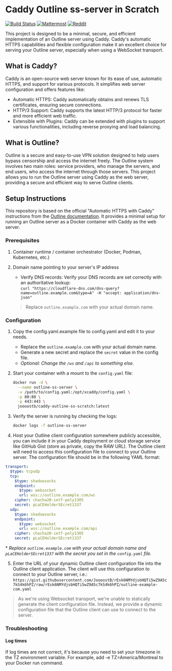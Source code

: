 # Caddy Outline ss-server in Scratch

[![Build Status](https://github.com/JoooostB/caddy-outline-ss-scratch/actions/workflows/docker.yml/badge.svg)](https://github.com/JoooostB/caddy-outline-ss-scratch/actions/workflows/docker.yml)
[![Mattermost](https://badgen.net/badge/Mattermost/Outline%20Community/blue)](https://community.internetfreedomfestival.org/community/channels/outline-community)
[![Reddit](https://badgen.net/badge/Reddit/r%2Foutlinevpn/orange)](https://www.reddit.com/r/outlinevpn/)

This project is designed to be a minimal, secure, and efficient implementation of an Outline server using Caddy. Caddy's automatic HTTPS capabilities and flexible configuration make it an excellent choice for serving your Outline server, especially when using a WebSocket transport.

## What is Caddy?

Caddy is an open-source web server known for its ease of use, automatic HTTPS, and support for various protocols. It simplifies web server configuration and offers features like:

* Automatic HTTPS: Caddy automatically obtains and renews TLS certificates, ensuring secure connections.
* HTTP/3 Support: Caddy supports the latest HTTP/3 protocol for faster and more efficient web traffic.
* Extensible with Plugins: Caddy can be extended with plugins to support various functionalities, including reverse proxying and load balancing.

## What is Outline?

Outline is a secure and easy-to-use VPN solution designed to help users bypass censorship and access the internet freely. The Outline system involves two main roles: service providers, who manage the servers, and end users, who access the internet through those servers. This project allows you to run the Outline server using Caddy as the web server, providing a secure and efficient way to serve Outline clients.

## Setup Instructions

This repository is based on the official "Automatic HTTPS with Caddy" instructions from the [Outline documentation](https://developers.google.com/outline/docs/guides/service-providers/caddy). It provides a minimal setup for running an Outline server as a Docker container with Caddy as the web server.

### Prerequisites

1. Container runtime / container orchestrator (Docker, Podman, Kubernetes, etc.)
1. Domain name pointing to your server's IP address

    * Verify DNS records: Verify your DNS records are set correctly with an authoritative lookup:  
    `curl "https://cloudflare-dns.com/dns-query?name=outline.example.com&type=A" -H "accept: application/dns-json"`
    > Replace `outline.example.com` with your actual domain name.

### Configuration

1. Copy the config.yaml.example file to config.yaml and edit it to your needs.
    * Replace the `outline.example.com` with your actual domain name.
    * Generate a new secret and replace the `secret` value in the config file.
    * _Optional: Change the `/ws` and `/api` to something else._
2. Start your container with a mount to the `config.yaml` file:

    ```bash
    docker run -d \
      --name outline-ss-server \
      -v /path/to/config.yaml:/opt/xcaddy/config.yaml \
      -p 80:80 \
      -p 443:443 \
      joooostb/caddy-outline-ss-scratch:latest
    ```

3. Verify the server is running by checking the logs:

    ```bash
    docker logs -f outline-ss-server
    ```

4. Host your Outline client configuration somewhere publicly accessible, you can include it in your Caddy deployment or cloud storage service like GitHub Gist (store as private, copy the RAW URL). The Outline client will need to access this configuration file to connect to your Outline server. The configuration file should be in the following YAML format:

```yaml
transport:
  $type: tcpudp
  tcp:
    $type: shadowsocks
    endpoint:
      $type: websocket
      url: wss://outline.example.com/ws
    cipher: chacha20-ietf-poly1305
    secret: pLaCEHolderSEcret1337
  udp:
    $type: shadowsocks
    endpoint:
      $type: websocket
      url: wss://outline.example.com/api
    cipher: chacha20-ietf-poly1305
    secret: pLaCEHolderSEcret1337
```

\* _Replace `outline.example.com` with your actual domain name and `pLaCEHolderSEcret1337` with the secret you set in the `config.yaml` file._

5. Enter the URL of your dynamic Outline client configuration file into the Outline client application. The client will use this configuration to connect to your Outline server, i.e.:
`https://gist.githubusercontent.com/JoooostB/rEsk6NMYdjsbHQTi5wZ9A5c7kS4k6hPZ/raw/rEsk6NMYdjsbHQTi5wZ9A5c7kS4k6hPZ/outline-example-com.yaml`

> As we're using Websocket transport, we're unable to statically generate the client configuration file. Instead, we provide a dynamic configuration file that the Outline client can use to connect to the server.

### Troubleshooting

#### Log times

If log times are not correct, it's because you need to set your timezone in the TZ environment variable. For example, add -e TZ=America/Montreal to your Docker run command.
